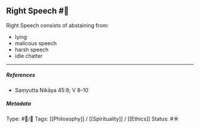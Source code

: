 ## Right Speech  #🧠 

Right Speech consists of abstaining from:

- lying
- malicous speech
- harsh speech
- idle chatter

___

##### References

- Saṃyutta Nikāya 45:8; V 8–10

##### Metadata
Type: #🔵/🔵 
Tags: [[Philosophy]] / [[Spirituality]] / [[Ethics]]
Status: #☀️ 